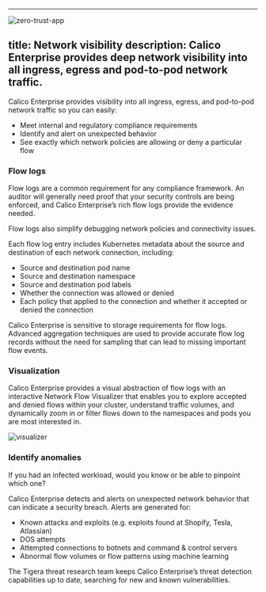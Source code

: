 
---
![zero-trust-app]({{site.baseurl}}/images/calico-enterprise-logo-s.png)

title: Network visibility
description: Calico Enterprise provides deep network visibility into all ingress, egress and pod-to-pod network traffic.
---

Calico Enterprise provides visibility into all ingress, egress, and pod-to-pod network traffic so you can easily:

- Meet internal and regulatory compliance requirements
- Identify and alert on unexpected behavior
- See exactly which network policies are allowing or deny a particular flow

### Flow logs 

Flow logs are a common requirement for any compliance framework. An auditor will generally need proof that your security controls are being enforced, and Calico Enterprise’s rich flow logs provide the evidence needed.

Flow logs also simplify debugging network policies and connectivity issues.

Each flow log entry includes Kubernetes metadata about the source and destination of each network connection, including:

- Source and destination pod name
- Source and destination namespace
- Source and destination pod labels
- Whether the connection was allowed or denied
- Each policy that applied to the connection and whether it accepted or denied the connection

Calico Enterprise is sensitive to storage requirements for flow logs.  Advanced aggregation techniques are used to provide accurate flow log records without the need for sampling that can lead to missing important flow events.

### Visualization 

Calico Enterprise provides a visual abstraction of flow logs with an interactive Network Flow Visualizer that enables you to explore accepted and denied flows within your cluster, understand traffic volumes, and dynamically zoom in or filter flows down to the namespaces and pods you are most interested in.

![visualizer]({{site.baseurl}}/images/visualizer.png)

### Identify anomalies

If you had an infected workload, would you know or be able to pinpoint which one?

Calico Enterprise detects and alerts on unexpected network behavior that can indicate a security breach. Alerts are generated for:

- Known attacks and exploits (e.g. exploits found at Shopify, Tesla, Atlassian)
- DOS attempts
- Attempted connections to botnets and command & control servers
- Abnormal flow volumes or flow patterns using machine learning

The Tigera threat research team keeps Calico Enterprise’s threat detection capabilities up to date, searching for new and known vulnerabilities.
